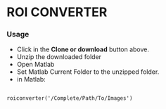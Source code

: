 # ROI CONVERTER

### Usage

- Click in the **Clone or download** button above.
- Unzip the downloaded folder
- Open Matlab
- Set Matlab Current Folder to the unzipped folder.
- in Matlab:

<pre><code> 
roiconverter('/Complete/Path/To/Images')
</pre></code>


